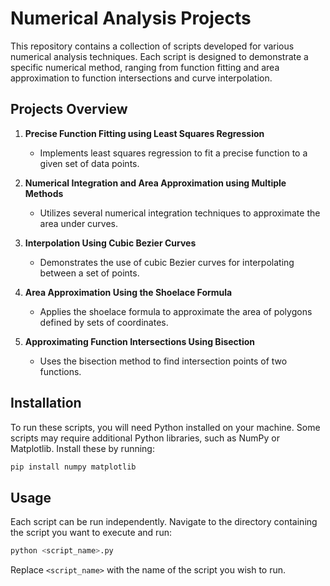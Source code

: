 # Numerical Analysis Projects

This repository contains a collection of scripts developed for various numerical analysis techniques. Each script is designed to demonstrate a specific numerical method, ranging from function fitting and area approximation to function intersections and curve interpolation.

## Projects Overview

1. **Precise Function Fitting using Least Squares Regression**
   - Implements least squares regression to fit a precise function to a given set of data points.

2. **Numerical Integration and Area Approximation using Multiple Methods**
   - Utilizes several numerical integration techniques to approximate the area under curves.

3. **Interpolation Using Cubic Bezier Curves**
   - Demonstrates the use of cubic Bezier curves for interpolating between a set of points.

4. **Area Approximation Using the Shoelace Formula**
   - Applies the shoelace formula to approximate the area of polygons defined by sets of coordinates.

5. **Approximating Function Intersections Using Bisection**
   - Uses the bisection method to find intersection points of two functions.

## Installation

To run these scripts, you will need Python installed on your machine. Some scripts may require additional Python libraries, such as NumPy or Matplotlib. Install these by running:

```bash
pip install numpy matplotlib
```

## Usage

Each script can be run independently. Navigate to the directory containing the script you want to execute and run:

```bash
python <script_name>.py
```

Replace `<script_name>` with the name of the script you wish to run.

